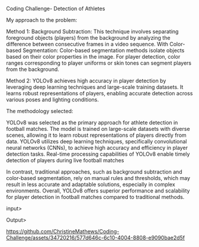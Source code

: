 Coding Challenge- Detection of Athletes

My approach to the problem: 

Method 1: Background Subtraction: This technique involves separating foreground objects (players) from the background by analyzing the difference between consecutive frames in a video sequence.
With 
Color-based Segmentation: Color-based segmentation methods isolate objects based on their color properties in the image. For player detection, color ranges corresponding to player uniforms or skin tones can segment players from the background.


Method 2: YOLOv8 achieves high accuracy in player detection by leveraging deep learning techniques and large-scale training datasets. It learns robust representations of players, enabling accurate detection across various poses and lighting conditions.


The methodology selected:


YOLOv8 was selected as the primary approach for athlete detection in football matches.
The model is trained on large-scale datasets with diverse scenes, allowing it to learn robust representations of players directly from data.
YOLOv8 utilizes deep learning techniques, specifically convolutional neural networks (CNNs), to achieve high accuracy and efficiency in player detection tasks.
Real-time processing capabilities of YOLOv8 enable timely detection of players during live football matches

In contrast, traditional approaches, such as background subtraction and color-based segmentation, rely on manual rules and thresholds, which may result in less accurate and adaptable solutions, especially in complex environments. Overall, YOLOv8 offers superior performance and scalability for player detection in football matches compared to traditional methods.

input>


Output>

https://github.com/ChristineMathews/Coding-Challenge/assets/34720216/577d646c-6c10-4004-8808-e9090bae2d5f


